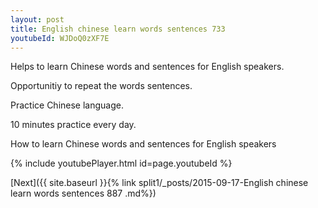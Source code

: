 ```yaml
---
layout: post
title: English chinese learn words sentences 733 
youtubeId: WJDoQ0zXF7E
---
```

 
 
Helps to learn Chinese words and sentences for English speakers.

Opportunitiy to repeat the words sentences. 

Practice Chinese language. 
 
10 minutes practice every day. 
 
How to learn Chinese words and sentences for English speakers 
 
{% include youtubePlayer.html id=page.youtubeId %}
 
 
[Next]({{ site.baseurl }}{% link  split1/_posts/2015-09-17-English chinese learn words sentences 887 .md%})
 
